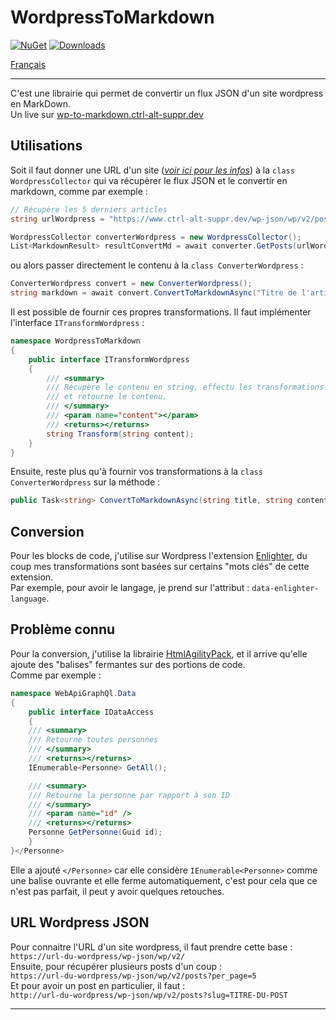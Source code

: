 # WordpressToMarkdown

[![NuGet](https://img.shields.io/nuget/vpre/WordpressToMarkdown.svg)](https://www.nuget.org/packages/WordpressToMarkdown/)
[![Downloads](https://img.shields.io/nuget/dt/WordpressToMarkdown.svg)](https://www.nuget.org/packages/WordpressToMarkdown)

[Français](https://github.com/AnthonyRyck/WordpressToMarkdown/blob/main/README.md#Utilisations)

-----

C'est une librairie qui permet de convertir un flux JSON d'un site wordpress en MarkDown.  
Un live sur [wp-to-markdown.ctrl-alt-suppr.dev](https://wp-to-markdown.ctrl-alt-suppr.dev/)


## Utilisations

Soit il faut donner une URL d'un site (*[voir ici pour les infos]()*) à la `class WordpressCollector` qui va récupèrer le flux JSON et le convertir en markdown, comme par exemple :

```csharp
// Récupère les 5 derniers articles
string urlWordpress = "https://www.ctrl-alt-suppr.dev/wp-json/wp/v2/posts?per_page=5";

WordpressCollector converterWordpress = new WordpressCollector();
List<MarkdownResult> resultConvertMd = await converter.GetPosts(urlWordpress);
```
ou alors passer directement le contenu à la `class ConverterWordpress` :
```csharp
ConverterWordpress convert = new ConverterWordpress();
string markdown = await convert.ConvertToMarkdownAsync("Titre de l'article", contenuBrut);
```

Il est possible de fournir ces propres transformations. Il faut implémenter l'interface `ITransformWordpress` :

```csharp
namespace WordpressToMarkdown
{
	public interface ITransformWordpress
	{
		/// <summary>
		/// Récupère le contenu en string, effectu les transformations
		/// et retourne le contenu.
		/// </summary>
		/// <param name="content"></param>
		/// <returns></returns>
		string Transform(string content);
	}
}
```
Ensuite, reste plus qu'à fournir vos transformations à la `class ConverterWordpress` sur la méthode :
```csharp
public Task<string> ConvertToMarkdownAsync(string title, string contentPost, params ITransformWordpress[] transformations);
```

## Conversion
Pour les blocks de code, j'utilise sur Wordpress l'extension [Enlighter](https://wordpress.org/plugins/enlighter/), du coup mes transformations sont basées sur certains "mots clés" de cette extension.  
Par exemple, pour avoir le langage, je prend sur l'attribut : `data-enlighter-language`.  

## Problème connu
Pour la conversion, j'utilise la librairie [HtmlAgilityPack](https://html-agility-pack.net/), et il arrive qu'elle ajoute des "balises" fermantes sur des portions de code.  
Comme par exemple :  
```csharp
namespace WebApiGraphQl.Data
{
    public interface IDataAccess
    {
	/// <summary>
	/// Retourne toutes personnes
	/// </summary>
	/// <returns></returns>
	IEnumerable<Personne> GetAll();

	/// <summary>
	/// Retourne la personne par rapport à son ID
	/// </summary>
	/// <param name="id" />
	/// <returns></returns>
	Personne GetPersonne(Guid id);
    }
}</Personne>
```
Elle a ajouté `</Personne>` car elle considère `IEnumerable<Personne>` comme une balise ouvrante et elle ferme automatiquement, c'est pour cela que ce n'est pas parfait, il peut y avoir quelques retouches.

## URL Wordpress JSON  

Pour connaitre l'URL d'un site wordpress, il faut prendre cette base :  
`https://url-du-wordpress/wp-json/wp/v2/`  
Ensuite, pour récupérer plusieurs posts d'un coup :  
`https://url-du-wordpress/wp-json/wp/v2/posts?per_page=5`  
Et pour avoir un post en particulier, il faut :  
`http://url-du-wordpress/wp-json/wp/v2/posts?slug=TITRE-DU-POST`  


-----
